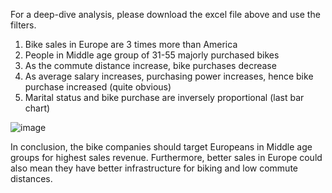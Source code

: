 For a deep-dive analysis, please download the excel file above and use the filters.

1. Bike sales in Europe are 3 times more than America
2. People in Middle age group of 31-55 majorly purchased bikes
3. As the commute distance increase, bike purchases decrease
4. As average salary increases, purchasing power increases, hence bike purchase increased (quite obvious)
5. Marital status and bike purchase are inversely proportional (last bar chart) 

![image](https://github.com/user-attachments/assets/d55826fa-41c7-42b6-8bae-ef688359cd84)

In conclusion, the bike companies should target Europeans in Middle age groups for highest sales revenue. 
Furthermore, better sales in Europe could also mean they have better infrastructure for biking and low commute distances.
